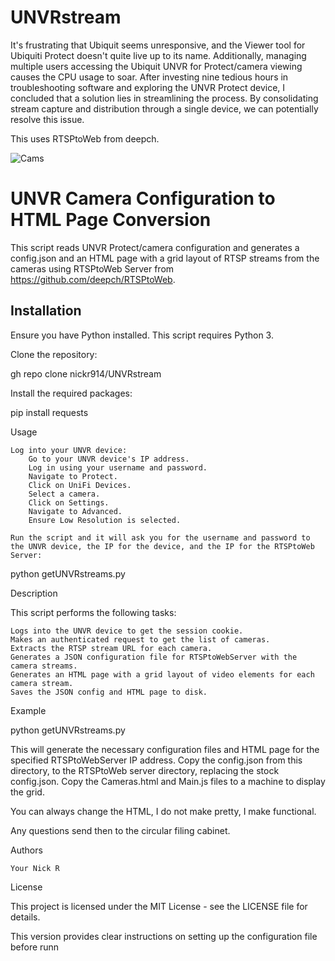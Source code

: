 # UNVRstream
It's frustrating that Ubiquit seems unresponsive, and the Viewer tool for Ubiquiti Protect doesn't quite live up to its name. Additionally, managing multiple users accessing the Ubiquit UNVR for Protect/camera viewing causes the CPU usage to soar. After investing nine tedious hours in troubleshooting software and exploring the UNVR Protect device, I concluded that a solution lies in streamlining the process. By consolidating stream capture and distribution through a single device, we can potentially resolve this issue.

This uses RTSPtoWeb from deepch.

![Cams](https://github.com/nickr914/UNVRstream/assets/7483972/8fa487bf-75b6-4a9d-a31e-575de1511a1e)

# UNVR Camera Configuration to HTML Page Conversion

This script reads UNVR Protect/camera configuration and generates a config.json and an HTML page with a grid layout of RTSP streams from the cameras using RTSPtoWeb Server from https://github.com/deepch/RTSPtoWeb.

## Installation


Ensure you have Python installed. This script requires Python 3.

Clone the repository:

gh repo clone nickr914/UNVRstream

Install the required packages:

pip install requests

Usage

    Log into your UNVR device:
        Go to your UNVR device's IP address.
        Log in using your username and password.
        Navigate to Protect.
        Click on UniFi Devices.
        Select a camera.
        Click on Settings.
        Navigate to Advanced.
        Ensure Low Resolution is selected.

    Run the script and it will ask you for the username and password to the UNVR device, the IP for the device, and the IP for the RTSPtoWeb Server:

python getUNVRstreams.py

Description

This script performs the following tasks:

    Logs into the UNVR device to get the session cookie.
    Makes an authenticated request to get the list of cameras.
    Extracts the RTSP stream URL for each camera.
    Generates a JSON configuration file for RTSPtoWebServer with the camera streams.
    Generates an HTML page with a grid layout of video elements for each camera stream.
    Saves the JSON config and HTML page to disk.

Example


python getUNVRstreams.py

This will generate the necessary configuration files and HTML page for the specified RTSPtoWebServer IP address.
Copy the config.json from this directory, to the RTSPtoWeb server directory, replacing the stock config.json.
Copy the Cameras.html and Main.js files to a machine to display the grid.

You can always change the HTML, I do not make pretty, I make functional.

Any questions send then to the circular filing cabinet.

Authors

    Your Nick R

License

This project is licensed under the MIT License - see the LICENSE file for details.

This version provides clear instructions on setting up the configuration file before runn
